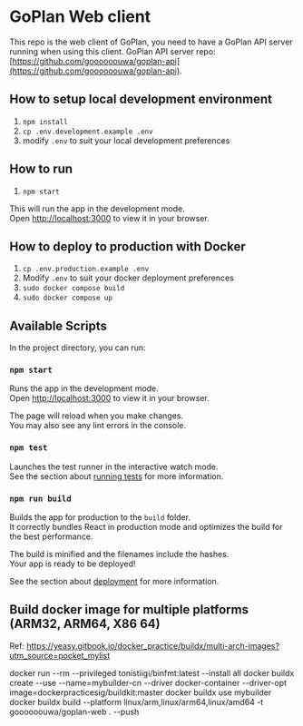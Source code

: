 # GoPlan Web client

This repo is the web client of GoPlan, you need to have a GoPlan API server running when using this client. GoPlan API server repo: [https://github.com/goooooouwa/goplan-api](https://github.com/goooooouwa/goplan-api).

## How to setup local development environment

1. `npm install`
2. `cp .env.development.example .env`
3. modify `.env` to suit your local development preferences

## How to run

1. `npm start`

This will run the app in the development mode.\
Open [http://localhost:3000](http://localhost:3000) to view it in your browser.

## How to deploy to production with Docker

1. `cp .env.production.example .env`
2. Modify `.env` to suit your docker deployment preferences
3. `sudo docker compose build`
4. `sudo docker compose up`

## Available Scripts

In the project directory, you can run:

### `npm start`

Runs the app in the development mode.\
Open [http://localhost:3000](http://localhost:3000) to view it in your browser.

The page will reload when you make changes.\
You may also see any lint errors in the console.

### `npm test`

Launches the test runner in the interactive watch mode.\
See the section about [running tests](https://facebook.github.io/create-react-app/docs/running-tests) for more information.

### `npm run build`

Builds the app for production to the `build` folder.\
It correctly bundles React in production mode and optimizes the build for the best performance.

The build is minified and the filenames include the hashes.\
Your app is ready to be deployed!

See the section about [deployment](https://facebook.github.io/create-react-app/docs/deployment) for more information.

## Build docker image for multiple platforms (ARM32, ARM64, X86 64)

Ref: https://yeasy.gitbook.io/docker_practice/buildx/multi-arch-images?utm_source=pocket_mylist

docker run --rm --privileged tonistiigi/binfmt:latest --install all
docker buildx create --use --name=mybuilder-cn --driver docker-container --driver-opt image=dockerpracticesig/buildkit:master
docker buildx use mybuilder
docker buildx build --platform linux/arm,linux/arm64,linux/amd64 -t goooooouwa/goplan-web . --push
